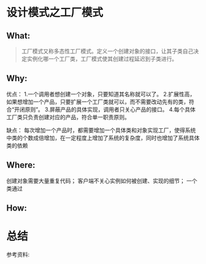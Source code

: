 # 设计模式之工厂模式

## What:

> 工厂模式又称多态性工厂模式。定义一个创建对象的接口，让其子类自己决定实例化哪一个工厂类，工厂模式使其创建过程延迟到子类进行。


## Why:
优点：
1.一个调用者想创建一个对象，只要知道其名称就可以了。
2.扩展性高，如果想增加一个产品，只要扩展一个工厂类就可以，而不需要改动先有的类，符合“开闭原则”。
3.屏蔽产品的具体实现，调用者只关心产品的接口。
4.每个具体工厂类只负责创建对应的产品，符合单一职责原则。

缺点：
每次增加一个产品时，都需要增加一个具体类和对象实现工厂，使得系统中类的个数成倍增加，在一定程度上增加了系统的复杂度，同时也增加了系统具体类的依赖

## Where:
创建对象需要大量重复代码；
客户端不关心实例如何被创建、实现的细节；
一个类通过

## How:



# 总结

参考资料:
